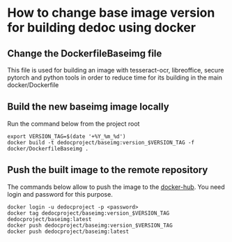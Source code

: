 

# How to change base image version for building dedoc using docker
## Change the DockerfileBaseimg file

This file is used for building an image with tesseract-ocr, libreoffice, secure pytorch and python tools in order to 
reduce time for its building in the main docker/Dockerfile

## Build the new baseimg image locally 

Run the command below from the project root

```shell
export VERSION_TAG=$(date '+%Y_%m_%d')
docker build -t dedocproject/baseimg:version_$VERSION_TAG -f docker/DockerfileBaseimg .
```

## Push the built image to the remote repository

The commands below allow to push the image to the [docker-hub](https://hub.docker.com).
You need login and password for this purpose. 

```shell
docker login -u dedocproject -p <password>
docker tag dedocproject/baseimg:version_$VERSION_TAG dedocproject/baseimg:latest
docker push dedocproject/baseimg:version_$VERSION_TAG
docker push dedocproject/baseimg:latest
```